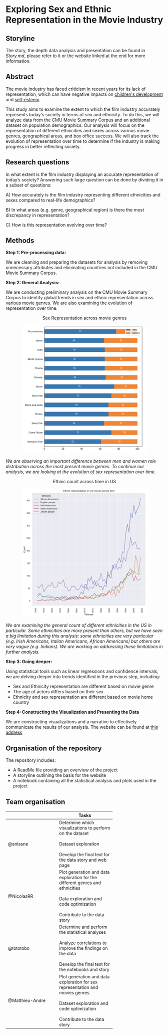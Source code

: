 # Exploring Sex and Ethnic Representation in the Movie Industry

## Storyline

The story, the depth data analysis and presentation can be found in *Story.md*, please refer to it or the website linked at the end for more information.

## Abstract

 The movie industry has faced criticism in recent years for its lack of representation, which can have negative impacts on [children's development](https://academic.oup.com/jcr/article/32/1/119/1796308?login=true) and [self-esteem](https://journals.sagepub.com/doi/abs/10.1177/0093650211401376?casa_token=qWL-ksfuHq0AAAAA:HXhak7Oc2IDO5k4K9E4jegSGUxQl5SP-lsz5972E6aiIQyR3Ns0IIWdmHFhANhDLR2hvFKM-g6SAEMI).
 
 This study aims to examine the extent to which the film industry accurately represents today's society in terms of sex and ethnicity. To do this, we will analyze data from the CMU Movie Summary Corpus and an additional dataset on population demographics. Our analysis will focus on the representation of different ethnicities and sexes across various movie genres, geographical areas, and box office success. We will also track the evolution of representation over time to determine if the industry is making progress in better reflecting society.
 

## Research questions

In what extent is the film industry displaying an accurate representation of today’s society?
Answering such large question can be done by dividing it in a subset of questions:

A) How accurately is the film industry representing different ethnicities and sexes compared to real-life demographics?

B) In what areas (e.g. genre, geographical region) is there the most discrepancy in representation?

C) How is this representation evolving over time?


## Methods

**Step 1: Pre-processing data:**

We are cleaning and preparing the datasets for analysis by removing unnecessary attributes and eliminating countries not included in the CMU Movie Summary Corpus.

**Step 2: General Analysis:**

We are conducting preliminary analysis on the CMU Movie Summary Corpus to identify global trends in sex and ethnic representation across various movie genres. We are also examining the evolution of representation over time.

<p align="center">
	Sex Representation across movie genres
</p>
<p align="center">
  <img src="data/Sex_representation_across_movie_genres.png" alt="Sex representation" width="400"/>


_We are observing an important difference between men and women role distribution across the most present movie genres. To continue our analysis, we are looking at the evolution of sex representation over time._


<p align="center">
	Ethnic count across time in US
</p>
<p align="center">
  <img src="data/Ethnic_count_US.png" alt="Ethnicities" width="400"/>

_We are examining the general count of different ethnicities in the US in particular. Some ethnicities are more present than others, but we have seen a big limitation during this analysis: some ethnicities are very particular (e.g. Irish Americans, Italian Americans, African Americans) but others are very vague (e.g. Indians). We are working on addressing these limitations in further analysis._

**Step 3: Going deeper:**

Using statistical tools such as linear regressions and confidence intervals, we are delving deeper into trends identified in the previous step, including:
* Sex and Ethnicity representation are different based on movie genre
* The age of actors differs based on their sex
* Ethnicity and sex representation are different based on movie home country

**Step 4: Constructing the Visualization and Presenting the Data**

We are constructing visualizations and a narrative to effectively communicate the results of our analysis. The website can be found at [this address](https://annalasne.wixsite.com/rlab-ada-project)


## Organisation of the repository

The repository includes:
* A ReadMe file providing an overview of the project
* A storyline outlining the basis for the website
* A notebook containing all the statistical analysis and plots used in the project


## Team organisation

<table class="tg" style="undefined;table-layout: fixed; width: 342px">
<colgroup>
<col style="width: 164px">
<col style="width: 178px">
</colgroup>
<thead>
  <tr>
    <th class="tg-0lax"></th>
    <th class="tg-0lax">Tasks</th>
  </tr>
</thead>
<tbody>
  <tr>
    <td class="tg-0lax">@anlasne</td>
    <td class="tg-0lax">Determine which visualizations to perform on the dataset<br><br>Dataset exploration<br><br>Develop the final text for the data story and web page</td>
  </tr>
  <tr>
    <td class="tg-0lax">@NicolasRR</td>
    <td class="tg-0lax">Plot generation and data exploration for the different genres and ethnicities<br><br>Data exploration and code optimization<br><br>Contribute to the data story</td>
  </tr>
  <tr>
    <td class="tg-0lax">@tototobo</td>
    <td class="tg-0lax">Determine and perform the statistical analyses<br><br>Analyze correlations to improve the findings on the data<br><br>Develop the final text for the notebooks and story</td>
  </tr>
  <tr>
    <td class="tg-0lax">@Matthieu-Andre</td>
    <td class="tg-0lax">Plot generation and data exploration for sex representation and movies genres<br><br>Dataset exploration and code optimization<br><br>Contribute to the data story</td>
  </tr>
</tbody>
</table>


